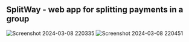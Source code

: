 <h2>SplitWay - web app for splitting payments in a group</h2>

![Screenshot 2024-03-08 220335](https://github.com/ktoozdess/splitway/assets/102663657/3ccdec88-beae-45fa-8923-b41fad7c0db7)
![Screenshot 2024-03-08 220451](https://github.com/ktoozdess/splitway/assets/102663657/78347d0f-a1fd-4624-8582-4866d6c05103)

